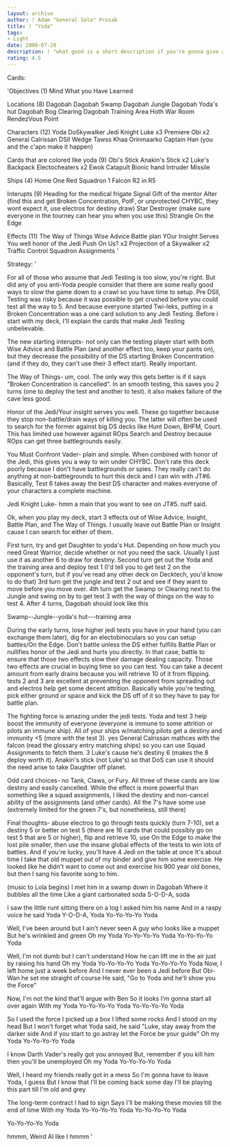 ```yaml
---
layout: archive
author: ! Adam "General Solo" Prosak
title: ! "Yoda"
tags:
- Light
date: 2000-07-28
description: ! "what good is a short description if you're gonna give a long description later on?  If you must know, this is a jedi Testing deck.   it's got Yoda in it too."
rating: 4.5
---
```

Cards: 

'Objectives (1)
Mind What you Have Learned

Locations (8)
Dagobah
Dagobah Swamp
Dagobah Jungle
Dagobah Yoda's hut
Dagobah Bog Clearing
Dagobah Training Area
Hoth War Room
RendezVous Point

Characters (12)
Yoda
DoSkywalker
Jedi Knight Luke x3
Premiere Obi x2
General Calrissan
DSII Wedge
Tawss Khaa
Orinmaarko
Captain Han (you and the c'apn make it happen)

Cards that are colored like yoda (9)
Obi's Stick
Anakin's Stick x2
Luke's Backpack
Electocheaters x2
Ewok Catapult
Bionic hand
Intruder Missile

Ships (4)
Home One
Red Squadron 1
Falcon
R2 in R5

Interupts (9)
Heading for the medical frigate
Signal
Gift of the mentor
Alter (find this and get Broken Concentration, PotF, or unprotected CHYBC, they wont expect it, use electros for destiny draw)
Star Destroyer (make sure everyone in the tourney can hear you when you use this)
Strangle
On the Edge

Effects (11)
The Way of Things
Wise Advice
Battle plan
YOur Insight Serves You well
honor of the Jedi
Push On Us? x2
Projection of a Skywalker x2
Traffic Control
Squadron Assignments
'

Strategy: '

For all of those who assume that Jedi Testing is too slow, you're right.  But did any of you anti-Yoda people consider that there are some really good ways to slow the game down to a crawl so you have time to setup.  Pre DSII, Testing was risky because it was possible to get crushed before you could test all the way to 5.  And because everyone started Twi-leks, putting in a Broken Concentration was a one card solution to any Jedi Testing.  Before i start with my deck, I'll explain the cards that make Jedi Testing unbelievable.

The new starting interupts- not only can the testing player start with both Wise Advice and Battle Plan (and another effect too, keep your pants on), but they decrease the possibility of the DS starting Broken Concentration (and if they do, they can't use their 3 effect start).  Really important.

The Way of Things- um, cool.  The only way this gets better is if it says "Broken Concentration is cancelled".  In an smooth testing, this saves you 2 turns (one to deploy the test and another to test).  it also makes failure of the cave less good.

Honor of the Jedi/Your insight serves you well.  These go together because they stop non-battle/drain ways of killing you.  The latter will often be used to search for the former against big DS decks like Hunt Down, BHFM, Court.  This has limited use however against ROps Search and Destroy because ROps can get three battlegrounds easily.

You Must Confront Vader- plain and simple.  When combined with honor of the Jedi, this gives you a way to win under CHYBC.  Don't rate this deck poorly because I don't have battlegrounds or spies.	They really can't do anything at non-battlegrounds to hurt this deck and I can win with JT#6.	Basically, Test 6 takes away the best DS character and makes everyone of your characters a complete machine.

Jedi Knight Luke- hmm a main that you want to see on JT#5.  nuff said.

Ok, when you play my deck, start 3 effects out of Wise Advice, Insight, Battle Plan, and The Way of Things.  I usually leave out Battle Plan or Insight cause I can search for either of them.

First turn, try and get Daughter to yoda's Hut.  Depending on how much you need Great Warrior, decide whether or not you need the sack.  Usually I just use it as another 6 to draw for destiny.  Second turn get out the Yoda and the training area and deploy test 1 (I'd tell you to get test 2 on the opponent's turn, but if you've read any other deck on Decktech, you'd know to do that)
3rd turn get the jungle and test 2 out and see if they want to move before you move over.  4th turn get the Swamp or Clearing next to the Jungle and swing on by to get test 3 with the way of things on the way to test 4.  After 4 turns, Dagobah should look like this

Swamp--Jungle--yoda's hut---training area


During the early turns, lose higher jedi tests you have in your hand (you can exchange them later), dig for an electobinoculars so you can setup battles/On the Edge.  Don't battle unless the DS either fulfills Battle Plan or nullifies honor of the Jedi and hurts you directly.  In that case, battle to ensure that those two effects slow their damage dealing capacity.  Those two effects are crucial in buying time so you can test.  You can take a decent amount from early drains because you will retrieve 10 of it from flipping.  tests 2 and 3 are excellent at preventing the opponent from spreading out and electros help get some decent attrition.  Basically while you're testing, pick either ground or space and kick the DS off of it so they have to pay for battle plan.

The fighting force is amazing under the jedi tests.  Yoda and test 3 help boost the immunity of everyone (everyone is immune to some attrition or pilots an immune ship).  All of your ships w/matching pilots get a destiny and immunity <5 (more with the test 3).  yes General Calrissan mathces with the falcon (read the glossary entry matching ships) so you can use Squad Assignments to fetch them.  3 Luke's cause he's destiny 6 (makes the 8 deploy worth it).  Anakin's stick (not Luke's) so that DoS can use it should the need arise to take Daughter off planet.

Odd card choices-  no Tank, Claws, or Fury.  All three of these cards are low destiny and easily cancelled.  While the effect is more powerful than something like a squad assignments, I liked the destiny and non-cancel ability of the assignments (and other cards).  All the 7's have some use (extremely limited for the green 7's, but nonetheless, still there)

Final thoughts- abuse electros to go through tests quickly (turn 7-10), set a destiny 5 or better on test 5 (there are 16 cards that could possibly go on test 5 that are 5 or higher), flip and retrieve 10, use On the Edge to make the lost pile smaller, then use the insane global effects of the tests to win lots of battles.  And if you're lucky, you'll have 4 Jedi on the table at once It's about time I take that old muppet out of my binder and give him some exercise.  He looked like he didn't want to come out and exercise his 900 year old bones, but then I sang his favorite song to him.

(music to Lola begins)
I met him in a swamp down in Dagobah
Where it bubbles all the time
Like a giant carbonated soda
S-O-D-A, soda

I saw the little runt sitting there on a log
I asked him his name
And in a raspy voice he said Yoda
Y-O-D-A, Yoda
Yo-Yo-Yo-Yo Yoda

Well, I've been around but I ain't never seen
A guy who looks like a muppet
But he's wrinkled and green
Oh my Yoda
Yo-Yo-Yo-Yo Yoda
Yo-Yo-Yo-Yo Yoda

Well, I'm not dumb but I can't understand
How he can lift me in the air just by raising his hand
Oh my Yoda
Yo-Yo-Yo-Yo Yoda
Yo-Yo-Yo-Yo Yoda
Now, I left home just a week before
And I never ever been a Jedi before
But Obi-Wan he set me straight of course
He said, "Go to Yoda and he'll show you the Force"

Now, I'm not the kind that'll argue with Ben
So it looks I'm gonna start all over again
With my Yoda
Yo-Yo-Yo-Yo Yoda
Yo-Yo-Yo-Yo Yoda

So I used the force
I picked up a box
I lifted some rocks
And I stood on my head
But I won't forget what Yoda said, he said
"Luke, stay away from the darker side
And if you start to go astray let the Force be your guide"
Oh my Yoda
Yo-Yo-Yo-Yo Yoda

I know Darth Vader's really got you annoyed
But, remember if you kill him then you'll be unemployed
Oh my Yoda
Yo-Yo-Yo-Yo Yoda

Well, I heard my friends really got in a mess
So I'm gonna have to leave Yoda, I guess
But I know that I'll be coming back some day
I'll be playing this part till I'm old and grey

The long-term contract I had to sign
Says I'll be making these movies till the end of time
With my Yoda
Yo-Yo-Yo-Yo Yoda
Yo-Yo-Yo-Yo Yoda

Yo-Yo-Yo-Yo Yoda

hmmm, Weird Al like I hmmm
'